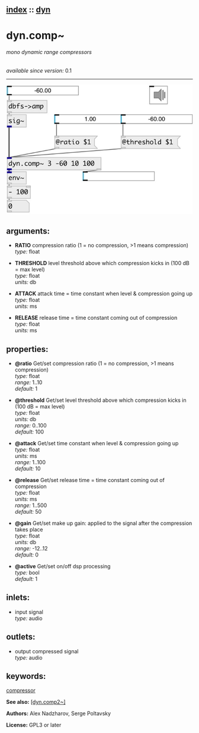 [index](index.html) :: [dyn](category_dyn.html)
---

# dyn.comp~

###### mono dynamic range compressors

*available since version:* 0.1

---




[![example](../examples/img/dyn.comp~.jpg)](../examples/pd/dyn.comp~.pd)



## arguments:

* **RATIO**
compression ratio (1 = no compression, &gt;1 means compression)<br>
_type:_ float<br>

* **THRESHOLD**
level threshold above which compression kicks in (100 dB = max level)<br>
_type:_ float<br>
_units:_ db<br>

* **ATTACK**
attack time = time constant when level &amp; compression going up<br>
_type:_ float<br>
_units:_ ms<br>

* **RELEASE**
release time = time constant coming out of compression<br>
_type:_ float<br>
_units:_ ms<br>





## properties:

* **@ratio** 
Get/set compression ratio (1 = no compression, &gt;1 means compression)<br>
_type:_ float<br>
_range:_ 1..10<br>
_default:_ 1<br>

* **@threshold** 
Get/set level threshold above which compression kicks in (100 dB = max level)<br>
_type:_ float<br>
_units:_ db<br>
_range:_ 0..100<br>
_default:_ 100<br>

* **@attack** 
Get/set time constant when level &amp; compression going up<br>
_type:_ float<br>
_units:_ ms<br>
_range:_ 1..100<br>
_default:_ 10<br>

* **@release** 
Get/set release time = time constant coming out of compression<br>
_type:_ float<br>
_units:_ ms<br>
_range:_ 1..500<br>
_default:_ 50<br>

* **@gain** 
Get/set make up gain: applied to the signal after the compression takes place<br>
_type:_ float<br>
_units:_ db<br>
_range:_ -12..12<br>
_default:_ 0<br>

* **@active** 
Get/set on/off dsp processing<br>
_type:_ bool<br>
_default:_ 1<br>



## inlets:

* input signal<br>
_type:_ audio



## outlets:

* output compressed signal<br>
_type:_ audio



## keywords:

[compressor](keywords/compressor.html)



**See also:**
[\[dyn.comp2~\]](dyn.comp2~.html)




**Authors:** Alex Nadzharov, Serge Poltavsky




**License:** GPL3 or later





